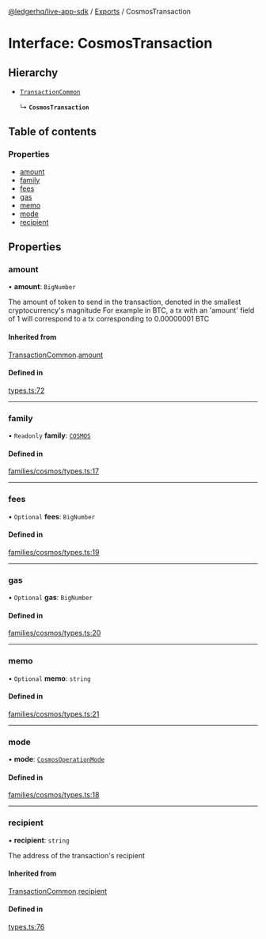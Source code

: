 [@ledgerhq/live-app-sdk](../README.md) / [Exports](../modules.md) / CosmosTransaction

# Interface: CosmosTransaction

## Hierarchy

- [`TransactionCommon`](TransactionCommon.md)

  ↳ **`CosmosTransaction`**

## Table of contents

### Properties

- [amount](CosmosTransaction.md#amount)
- [family](CosmosTransaction.md#family)
- [fees](CosmosTransaction.md#fees)
- [gas](CosmosTransaction.md#gas)
- [memo](CosmosTransaction.md#memo)
- [mode](CosmosTransaction.md#mode)
- [recipient](CosmosTransaction.md#recipient)

## Properties

### amount

• **amount**: `BigNumber`

The amount of token to send in the transaction, denoted in the smallest cryptocurrency's magnitude
For example in BTC, a tx with an 'amount' field of 1 will correspond to a tx corresponding to 0.00000001 BTC

#### Inherited from

[TransactionCommon](TransactionCommon.md).[amount](TransactionCommon.md#amount)

#### Defined in

[types.ts:72](https://github.com/LedgerHQ/live-app-sdk/blob/4366fd9/src/types.ts#L72)

___

### family

• `Readonly` **family**: [`COSMOS`](../enums/FAMILIES.md#cosmos)

#### Defined in

[families/cosmos/types.ts:17](https://github.com/LedgerHQ/live-app-sdk/blob/4366fd9/src/families/cosmos/types.ts#L17)

___

### fees

• `Optional` **fees**: `BigNumber`

#### Defined in

[families/cosmos/types.ts:19](https://github.com/LedgerHQ/live-app-sdk/blob/4366fd9/src/families/cosmos/types.ts#L19)

___

### gas

• `Optional` **gas**: `BigNumber`

#### Defined in

[families/cosmos/types.ts:20](https://github.com/LedgerHQ/live-app-sdk/blob/4366fd9/src/families/cosmos/types.ts#L20)

___

### memo

• `Optional` **memo**: `string`

#### Defined in

[families/cosmos/types.ts:21](https://github.com/LedgerHQ/live-app-sdk/blob/4366fd9/src/families/cosmos/types.ts#L21)

___

### mode

• **mode**: [`CosmosOperationMode`](../modules.md#cosmosoperationmode)

#### Defined in

[families/cosmos/types.ts:18](https://github.com/LedgerHQ/live-app-sdk/blob/4366fd9/src/families/cosmos/types.ts#L18)

___

### recipient

• **recipient**: `string`

The address of the transaction's recipient

#### Inherited from

[TransactionCommon](TransactionCommon.md).[recipient](TransactionCommon.md#recipient)

#### Defined in

[types.ts:76](https://github.com/LedgerHQ/live-app-sdk/blob/4366fd9/src/types.ts#L76)
